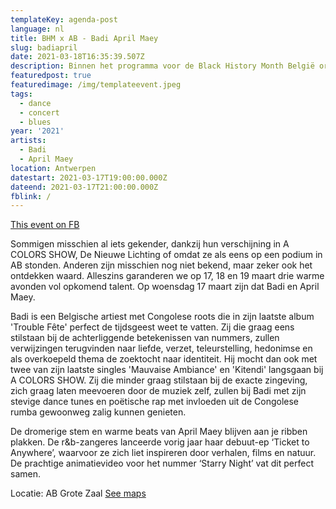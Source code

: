 ```yaml
---
templateKey: agenda-post
language: nl
title: BHM x AB - Badi April Maey
slug: badiapril
date: 2021-03-18T16:35:39.507Z
description: Binnen het programma voor de Black History Month België organiseren we 3 uitzendingen op de AB-Facebookpagina waarin we een reeks veelbelovende zwarte artiesten voorstellen.
featuredpost: true
featuredimage: /img/templateevent.jpeg
tags:
  - dance
  - concert
  - blues
year: '2021'
artists:
  - Badi
  - April Maey
location: Antwerpen
datestart: 2021-03-17T19:00:00.000Z
dateend: 2021-03-17T21:00:00.000Z
fblink: /
---
```

[This event on FB](https://www.facebook.com/events/188315696368918/)

Sommigen misschien al iets gekender, dankzij hun verschijning in A COLORS SHOW, De Nieuwe Lichting of omdat ze als eens op een podium in AB stonden. Anderen zijn misschien nog niet bekend, maar zeker ook het ontdekken waard. Alleszins garanderen we op 17, 18 en 19 maart drie warme avonden vol opkomend talent. Op woensdag 17 maart zijn dat Badi en April Maey.

Badi is een Belgische artiest met Congolese roots die in zijn laatste album 'Trouble Fête' perfect de tijdsgeest weet te vatten. Zij die graag eens stilstaan bij de achterliggende betekenissen van nummers, zullen verwijzingen terugvinden naar liefde, verzet, teleurstelling, hedonimse en als overkoepeld thema de zoektocht naar identiteit. Hij mocht dan ook met twee van zijn laatste singles 'Mauvaise Ambiance' en 'Kitendi' langsgaan bij A COLORS SHOW. Zij die minder graag stilstaan bij de exacte zingeving, zich graag laten meevoeren door de muziek zelf, zullen bij Badi met zijn stevige dance tunes en poëtische rap met invloeden uit de Congolese rumba gewoonweg zalig kunnen genieten.

De dromerige stem en warme beats van April Maey blijven aan je ribben plakken. De r&b-zangeres lanceerde vorig jaar haar debuut-ep ‘Ticket to Anywhere’, waarvoor ze zich liet inspireren door verhalen, films en natuur. De prachtige animatievideo voor het nummer ‘Starry Night’ vat dit perfect samen.

Locatie: AB Grote Zaal
[See maps](https://goo.gl/maps/KBSvH8naD44b5HUc6)
